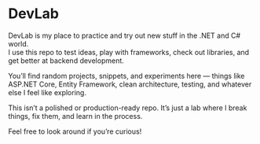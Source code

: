 # DevLab

DevLab is my place to practice and try out new stuff in the .NET and C# world.  
I use this repo to test ideas, play with frameworks, check out libraries, and get better at backend development.

You’ll find random projects, snippets, and experiments here — things like ASP.NET Core, Entity Framework, clean architecture, testing, and whatever else I feel like exploring.

This isn’t a polished or production-ready repo. It’s just a lab where I break things, fix them, and learn in the process.

Feel free to look around if you’re curious!

